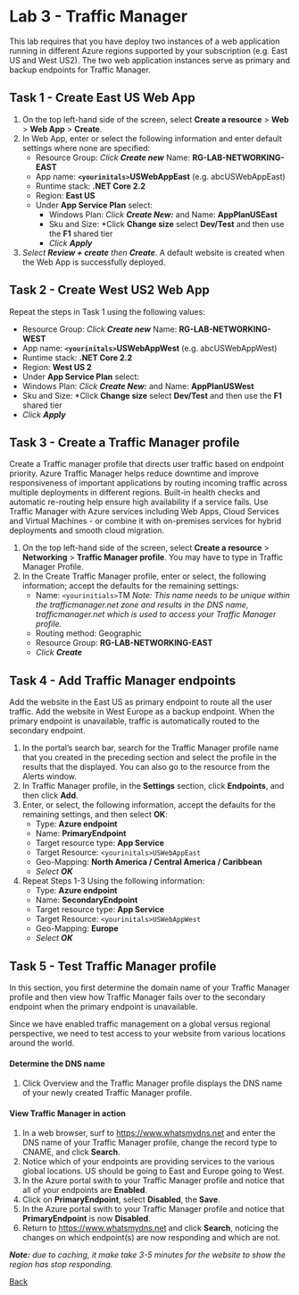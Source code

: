 # Lab 3 - Traffic Manager
This lab requires that you have deploy two instances of a web application running in different Azure regions supported by your subscription (e.g. East US and West US2). The two web application instances serve as primary and backup endpoints for Traffic Manager.

## Task 1 - Create East US Web App
1) On the top left-hand side of the screen, select **Create a resource** > **Web** > **Web App** > **Create**.
2) In Web App, enter or select the following information and enter default settings where none are specified:
   - Resource Group: *Click **Create new*** Name: **RG-LAB-NETWORKING-EAST** 
   - App name: **`<yourinitals>`USWebAppEast** (e.g. abcUSWebAppEast)
   - Runtime stack: **.NET Core 2.2**
   - Region: **East US**
   - Under **App Service Plan** select:
     - Windows Plan: *Click **Create New:*** and Name: **AppPlanUSEast**
     - Sku and Size: *Click **Change size** select **Dev/Test** and then use the **F1** shared tier
     - *Click **Apply***
3) *Select **Review + create** then **Create***.  A default website is created when the Web App is successfully deployed.


## Task 2 - Create West US2 Web App
Repeat the steps in Task 1 using the following values:
- Resource Group: *Click **Create new*** Name: **RG-LAB-NETWORKING-WEST** 
- App name: **`<yourinitals>`USWebAppWest** (e.g. abcUSWebAppWest)
- Runtime stack: **.NET Core 2.2**
- Region: **West US 2**
- Under **App Service Plan** select:
- Windows Plan: *Click **Create New:*** and Name: **AppPlanUSWest**
- Sku and Size: *Click **Change size** select **Dev/Test** and then use the **F1** shared tier
- *Click **Apply***

## Task 3 - Create a Traffic Manager profile
Create a Traffic manager profile that directs user traffic based on endpoint priority.  Azure Traffic Manager helps reduce downtime and improve responsiveness of important applications by routing incoming traffic across multiple deployments in different regions. Built-in health checks and automatic re-routing help ensure high availability if a service fails. Use Traffic Manager with Azure services including Web Apps, Cloud Services and Virtual Machines - or combine it with on-premises services for hybrid deployments and smooth cloud migration.
1) On the top left-hand side of the screen, select **Create a resource** > **Networking** > **Traffic Manager profile**. You may have to type in Traffic Manager Profile.
2) In the Create Traffic Manager profile, enter or select, the following information; accept the defaults for the remaining settings:
   - Name: `<yourinitials>`TM *Note: This name needs to be unique within the trafficmanager.net zone and results in the DNS name, trafficmanager.net which is used to access your Traffic Manager profile.*
   - Routing method: Geographic
   - Resource Group: **RG-LAB-NETWORKING-EAST**
   - *Click **Create***

## Task 4 - Add Traffic Manager endpoints
Add the website in the East US as primary endpoint to route all the user traffic. Add the website in West Europe as a backup endpoint. When the primary endpoint is unavailable, traffic is automatically routed to the secondary endpoint.
1) In the portal’s search bar, search for the Traffic Manager profile name that you created in the preceding section and select the profile in the results that the displayed.  You can also go to the resource from the Alerts window.
2) In Traffic Manager profile, in the **Settings** section, click **Endpoints**, and then click **Add**.
3) Enter, or select, the following information, accept the defaults for the remaining settings, and then select **OK**:
   - Type: **Azure endpoint**
   - Name: **PrimaryEndpoint**
   - Target resource type: **App Service**
   - Target Resource: `<yourinitals>USWebAppEast`
   - Geo-Mapping: **North America / Central America / Caribbean**
   - *Select **OK***
4) Repeat Steps 1-3 Using the following information:
   - Type: **Azure endpoint**
   - Name: **SecondaryEndpoint**
   - Target resource type: **App Service**
   - Target Resource: `<yourinitals>USWebAppWest`
   - Geo-Mapping: **Europe**
   - *Select **OK***

## Task 5 - Test Traffic Manager profile
In this section, you first determine the domain name of your Traffic Manager profile and then view how Traffic Manager fails over to the secondary endpoint when the primary endpoint is unavailable.

Since we have enabled traffic management on a global versus regional perspective, we need to test access to your website from various locations around the world.


#### Determine the DNS name
1.	Click Overview and the Traffic Manager profile displays the DNS name of your newly created Traffic Manager profile.

#### View Traffic Manager in action
1) In a web browser, surf to https://www.whatsmydns.net and enter the DNS name of your Traffic Manager profile, change the record type to CNAME, and click **Search**.
2) Notice which of your endpoints are providing services to the various global locations.  US should be going to East and Europe going to West.
3) In the Azure portal swith to your Traffic Manager profile and notice that all of your endpoints are **Enabled**.
4) Click on **PrimaryEndpoint**, select **Disabled**, the **Save**.
5) In the Azure portal swith to your Traffic Manager profile and notice that **PrimaryEndpoint** is now **Disabled**.
6) Return to https://www.whatsmydns.net and click **Search**, noticing the changes on which endpoint(s) are now responding and which are not.  

***Note:** due to caching, it make take 3-5 minutes for the website to show the region has stop responding.*


[Back](index.md)